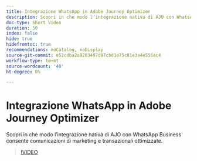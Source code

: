 ```yaml
---
title: Integrazione WhatsApp in Adobe Journey Optimizer
description: Scopri in che modo l’integrazione nativa di AJO con WhatsApp Business consente comunicazioni di marketing e transazionali ottimizzate.
doc-type: Short Video
duration: 50
index: false
hide: true
hidefromtoc: true
recommendations: noCatalog, noDisplay
source-git-commit: e52cdba2a9203497d97cbd1e75c81e3e4e556ac4
workflow-type: tm+mt
source-wordcount: '40'
ht-degree: 0%

---
```



# Integrazione WhatsApp in Adobe Journey Optimizer

Scopri in che modo l’integrazione nativa di AJO con WhatsApp Business consente comunicazioni di marketing e transazionali ottimizzate.

<!-- 72_S520_3442520_49_whatsapp-integration-in-adobe-journey-optimizer -->
>[!VIDEO](https://video.tv.adobe.com/v/3460478/?learn=on&enablevpops=true&captions=ita)
